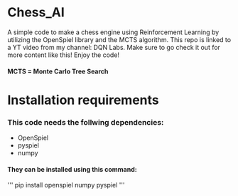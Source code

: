 # Chess_AI
A simple code to make a chess engine using Reinforcement Learning by utilizing the OpenSpiel library and the MCTS algorithm. This repo is linked to a YT video from my channel: DQN Labs. Make sure to go check it out for more content like this! Enjoy the code!

#### MCTS = Monte Carlo Tree Search

# Installation requirements

### This code needs the follwing dependencies:
- OpenSpiel
- pyspiel
- numpy

#### They can be installed using this command:

'''
pip install openspiel numpy pyspiel
'''



